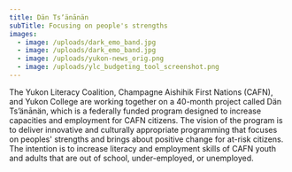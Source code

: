 ```yaml
---
title: Dän Tsʼänānän
subTitle: Focusing on people's strengths
images:
  - image: /uploads/dark_emo_band.jpg
  - image: /uploads/dark_emo_band.jpg
  - image: /uploads/yukon-news_orig.png
  - image: /uploads/ylc_budgeting_tool_screenshot.png
---
```

The Yukon Literacy Coalition, Champagne Aishihik First Nations (CAFN), and Yukon College are working together on a 40-month project called Dän Tsʼänānän, which is a federally funded program designed to increase capacities and employment for CAFN citizens. The vision of the program is to deliver innovative and culturally appropriate programming that focuses on peoples' strengths and brings about positive change for at-risk citizens. The intention is to increase literacy and employment skills of CAFN youth and adults that are out of school, under-employed, or unemployed.